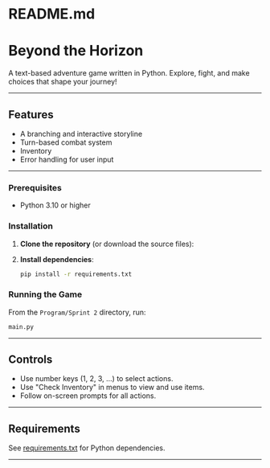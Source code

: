 # README.md

# Beyond the Horizon

A text-based adventure game written in Python. Explore, fight, and make choices that shape your journey!

---

## Features

- A branching and interactive storyline
- Turn-based combat system
- Inventory
- Error handling for user input

---

### Prerequisites

- Python 3.10 or higher

### Installation

1. **Clone the repository** (or download the source files):

2. **Install dependencies**:

   ```sh
   pip install -r requirements.txt
   ```

### Running the Game

From the `Program/Sprint 2` directory, run:

```sh
main.py
```

---

## Controls

- Use number keys (1, 2, 3, ...) to select actions.
- Use "Check Inventory" in menus to view and use items.
- Follow on-screen prompts for all actions.

---

## Requirements

See [requirements.txt](requirements.txt) for Python dependencies.

---
